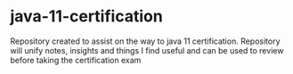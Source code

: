 # java-11-certification
Repository created to assist on the way to java 11 certification. Repository will unify notes, insights and things I find useful and can be used to review before taking the certification exam
